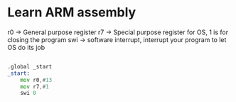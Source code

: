 # Learn ARM assembly

r0 -> General purpose register
r7 ->  Special purpose register for OS, 1 is for closing the program
swi -> software interrupt, interrupt your program to let OS do its job

```asm

.global _start
_start:
	mov r0,#13
	mov r7,#1
	swi 0 
	
```
